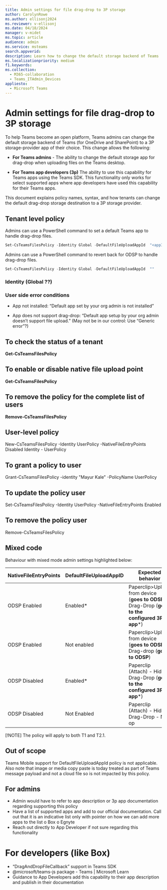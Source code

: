```yaml
---
title: Admin settings for file drag-drop to 3P storage 
author: CarolynRowe
ms.author: ellisonj2024
ms.reviewer: v-ellisonj
ms.date: 04/18/2024
manager: v-midet
ms.topic: article
audience: admin
ms.service: msteams
search.appverid: 
description: Learn how to change the default storage backend of Teams
ms.localizationpriority: medium
f1.keywords: 
ms.collection: 
  - M365-collaboration
  - Teams_ITAdmin_Devices
appliesto: 
  - Microsoft Teams
---
```


# Admin settings for file drag-drop to 3P storage

To help Teams become an open platform, Teams admins can change the default storage backend of Teams (for OneDrive and SharePoint) to a 3P storage-provider app of their choice. This change allows the following:

- **For Teams admins** - The ability to change the default storage app for drag-drop when uploading files on the Teams desktop.

- **For Teams app developers (3p)** The ability to use this capability for Teams apps using the Teams SDK. This functionality only works for select supported apps where app developers have used this capability for their Teams apps.

This document explains policy names, syntax, and how tenants can change the default drag-drop storage destination to a 3P storage provider.


## Tenant level policy
Admins can use a PowerShell command to set a default Teams app to handle drag-drop files.

``` PowerShell
Set-CsTeamsFilesPolicy -Identity Global -DefaultFileUploadAppId  "<appId>"
```
 
Admins can use a PowerShell command to revert back for ODSP to handle drag-drop files.

``` PowerShell
Set-CsTeamsFilesPolicy -Identity Global -DefaultFileUploadAppId  ""
```

### Identity (Global ??) 
 
### User side error conditions

- App not installed: “Default app set by your org admin is not installed”

- App does not support drag-drop: “Default app setup by your org admin doesn’t support file upload.” (May not be in our control: Use “Generic error”?)

## To check the status of a tenant
**Get-CsTeamsFilesPolicy**

## To enable or disable native file upload point
**Get-CsTeamsFilesPolicy**

## To remove the policy for the complete list of users
**Remove-CsTeamsFilesPolicy**

## User-level policy
New-CsTeamsFilesPolicy -Identity UserPolicy -NativeFileEntryPoints Disabled
Identity - UserPolicy

## To grant a policy to user
Grant-CsTeamsFilesPolicy  -identity "Mayur Kale" -PolicyName UserPolicy

## To update the policy user
Set-CsTeamsFilesPolicy -Identity UserPolicy -NativeFileEntryPoints Enabled

## To remove the policy user
Remove-CsTeamsFilesPolicy

## Mixed code
Behaviour with mixed mode admin settings highlighted below: 


|NativeFileEntryPoints |DefaultFileUploadAppID |Expected behavior
|---------|---------|---|
|ODSP Enabled     |Enabled*       |Paperclip>Upload from device (**goes to ODSP**) Drag-Drop (**goes to the configured 3P app***)|
|ODSP Enabled    |Not enabled      |Paperclip>Upload from device  (**goes to ODSP**) Drag-drop (**goes to ODSP**)|
|ODSP Disabled    |Enabled*      |Paperclip (Attach) - Hidden Drag-Drop (**goes to the configured 3P app***)|
|ODSP Disabled    |Not Enabled      |Paperclip (Attach) - Hidden Drag-Drop - No op|

[!NOTE]
The policy will apply to both T1 and T2.1.

## Out of scope
Teams Mobile support for DefaultFileUploadAppId policy is not applicable. 
Also note that image or media copy paste is today treated as part of Teams message payload and not a cloud file so is not impacted by this policy. 

## For admins
-	Admin would have to refer to app description or 3p app documentation regarding supporting this policy 
-	Have a list of supported apps and add to our official documentation. Call out that it is an indicative list only with pointer on how we can add more apps to the list o Box  o Egnyte  
-	Reach out directly to App Developer if not sure regarding this functionality

#  For developers (like Box)
-	“DragAndDropFileCallback” support in Teams SDK  
-	@microsoft/teams-js package - Teams | Microsoft Learn 
-	Guidance to App Developers add this capability to their app description and publish in their documentation 









